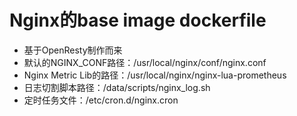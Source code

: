 # Nginx的base image dockerfile

- 基于OpenResty制作而来
- 默认的NGINX_CONF路径：/usr/local/nginx/conf/nginx.conf
- Nginx Metric Lib的路径：/usr/local/nginx/nginx-lua-prometheus
- 日志切割脚本路径：/data/scripts/nginx_log.sh
- 定时任务文件：/etc/cron.d/nginx.cron
